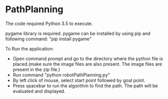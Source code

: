 # PathPlanning

The code required Python 3.5 to execute.

pygame library is required.
pygame can be installed by using pip and following command:
"pip install pygame"

To Run the application:
- Open command prompt and go to the directory where the python file is placed.(make sure the image files are also present. The image files are present in the zip file.)
- Run command "python robotPathPlanning.py"
- By left click of mouse, select start point followed by goal point.
- Press spacebar to run the algorithm to find the path. The path will be evaluated and displayed.
